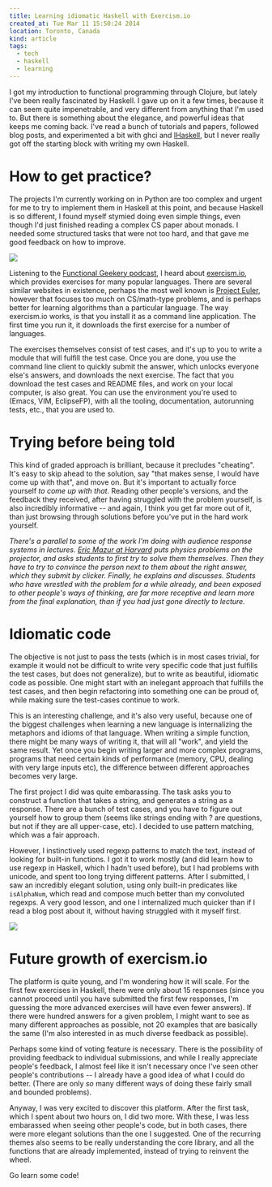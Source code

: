 ```yaml
---
title: Learning idiomatic Haskell with Exercism.io
created_at: Tue Mar 11 15:50:24 2014
location: Toronto, Canada
kind: article
tags:
  - tech
  - haskell
  - learning
---
```


I got my introduction to functional programming through Clojure, but lately I've been really fascinated by Haskell. I gave up on it a few times, because it can seem quite impenetrable, and very different from anything that I'm used to. But there is something about the elegance, and powerful ideas that keeps me coming back. I've read a bunch of tutorials and papers, followed blog posts, and experimented a bit with ghci and [IHaskell](https://github.com/gibiansky/IHaskell), but I never really got off the starting block with writing my own Haskell.

# How to get practice?
The projects I'm currently working on in Python are too complex and urgent for me to try to implement them in Haskell at this point, and because Haskell is so different, I found myself stymied doing even simple things, even though I'd just finished reading a complex CS paper about monads. I needed some structured tasks that were not too hard, and that gave me good feedback on how to improve.

[![](/blog/images/2014-03-11-learning-idiomatic-haskell_-_whole-02.png)](http://exercism.io/)

Listening to the [Functional Geekery podcast](http://www.functionalgeekery.com/), I heard about [exercism.io](http://exercism.io/), which provides exercises for many popular languages. There are several similar websites in existence, perhaps the most well known is [Project Euler](https://projecteuler.net/), however that focuses too much on CS/math-type problems, and is perhaps better for learning algorithms than a particular language. The way exercism.io works, is that you install it as a command line application. The first time you run it, it downloads the first exercise for a number of languages.

The exercises themselves consist of test cases, and it's up to you to write a module that will fulfill the test case. Once you are done, you use the command line client to quickly submit the answer, which unlocks everyone else's answers, and downloads the next exercise. The fact that you download the test cases and README files, and work on your local computer, is also great. You can use the environment you're used to (Emacs, VIM, EclipseFP), with all the tooling, documentation, autorunning tests, etc., that you are used to.

# Trying before being told
This kind of graded approach is brilliant, because it precludes "cheating". It's easy to skip ahead to the solution, say "that makes sense, I would have come up with that", and move on. But it's important to actually force yourself *to come up with that*. Reading other people's versions, and the feedback they received, after having struggled with the problem yourself, is also incredibly informative -- and again, I think you get far more out of it, than just browsing through solutions before you've put in the hard work yourself.

*There's a parallel to some of the work I'm doing with audience response systems in lectures. [Eric Mazur at Harvard](http://mazur.harvard.edu/research/detailspage.php?rowid=8) puts physics problems on the projector, and asks students to first try to solve them themselves. Then they have to try to convince the person next to them about the right answer, which they submit by clicker. Finally, he explains and discusses. Students who have wrestled with the problem for a while already, and been exposed to other people's ways of thinking, are far more receptive and learn more from the final explanation, than if you had just gone directly to lecture.*

# Idiomatic code
The objective is not just to pass the tests (which is in most cases trivial, for example it would not be difficult to write very specific code that just fulfills the test cases, but does not generalize), but to write as beautiful, idiomatic code as possible. One might start with an inelegant approach that fulfills the test cases, and then begin refactoring into something one can be proud of, while making sure the test-cases continue to work.

This is an interesting challenge, and it's also very useful, because one of the biggest challenges when learning a new language is internalizing the metaphors and idioms of that language. When writing a simple function, there might be many ways of writing it, that will all "work", and yield the same result. Yet once you begin writing larger and more complex programs, programs that need certain kinds of performance (memory, CPU, dealing with very large inputs etc), the difference between different approaches becomes very large.

The first project I did was quite embarassing. The task asks you to construct a function that takes a string, and generates a string as a response. There are a bunch of test cases, and you have to figure out yourself how to group them (seems like strings ending with ? are questions, but not if they are all upper-case, etc). I decided to use pattern matching, which was a fair approach.

However, I instinctively used regexp patterns to match the text, instead of looking for built-in functions. I got it to work mostly (and did learn how to use regexp in Haskell, which I hadn't used before), but I had problems with unicode, and spent too long trying different patterns. After I submitted, I saw an incredibly elegant solution, using only built-in predicates like `isAlphaNum`, which read and compose much better than my convoluted regexps. A very good lesson, and one I internalized much quicker than if I read a blog post about it, without having struggled with it myself first.

![](/blog/images/2014-03-11-learning-idiomatic-haskell_-_whole-01.png)

# Future growth of exercism.io
The platform is quite young, and I'm wondering how it will scale. For the first few exercises in Haskell, there were only about 15 responses (since you cannot proceed until you have submitted the first few responses, I'm guessing the more advanced exercises will have even fewer answers). If there were hundred answers for a given problem, I might want to see as many different approaches as possible, not 20 examples that are basically the same (I'm also interested in as much diverse feedback as possible).

Perhaps some kind of voting feature is necessary. There is the possibility of providing feedback to individual submissions, and while I really appreciate people's feedback, I almost feel like it isn't necessary once I've seen other people's contributions -- I already have a good idea of what I could do better. (There are only *so* many different ways of doing these fairly small and bounded problems).

Anyway, I was very excited to discover this platform. After the first task, which I spent about two hours on, I did two more. With these, I was less embarassed when seeing other people's code, but in both cases, there were more elegant solutions than the one I suggested. One of the recurring themes also seems to be really understanding the core library, and all the functions that are already implemented, instead of trying to reinvent the wheel.

Go learn some code!
